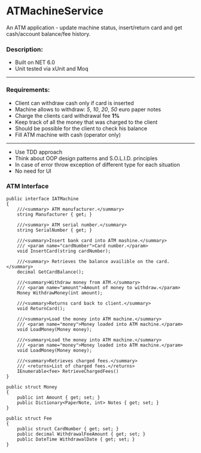 # ATMachineService
An ATM application - update machine status, insert/return card and get cash/account balance/fee history.

### Description:

- Built on NET 6.0
- Unit tested via xUnit and Moq

---

### Requirements:

- Client can withdraw cash only if card is inserted
- Machine allows to withdraw: *5*, *10*, *20*, *50* euro paper notes
- Charge the clients card withdrawal fee **1%**
- Keep track of all the money that was charged to the client
- Should be possible for the client to check his balance
- Fill ATM machine with cash (operator only)

---
- Use TDD approach
- Think about OOP design patterns and S.O.L.I.D. principles
- In case of error throw exception of different type for each situation
- No need for UI

### ATM Interface

``` 
public interface IATMachine
{
    ///<summary> ATM manufacturer.</summary>
    string Manufacturer { get; }

    ///<summary> ATM serial number.</summary>
    string SerialNumber { get; }

    ///<summary>Insert bank card into ATM mashine.</summary>
    /// <param name="cardNumber">Card number.</param>
    void InsertCard(string cardNumber);

    ///<summary> Retrieves the balance availible on the card.</summary>
    decimal GetCardBalance(); 

    ///<summary>Withdraw money from ATM.</summary>
    /// <param name="amount">Amount of money to withdraw.</param>
    Money WithdrawMoney(int amount);

    ///<summary>Returns card back to client.</summary>
    void ReturnCard();

    ///<summary>Load the money into ATM machine.</summary>
    /// <param name="money">Money loaded into ATM machine.</param>
    void LoadMoney(Money money);

    ///<summary>Load the money into ATM machine.</summary>
    /// <param name="money">Money loaded into ATM machine.</param>
    void LoadMoney(Money money);

    ///<summary>Retrieves charged fees.</summary>
    /// <returns>List of charged fees.</returns>
    IEnumerable<fee> RetrieveChargedFees()
}

public struct Money
{
    public int Amount { get; set; }
    public Dictionary<PaperNote, int> Notes { get; set; }
}

public struct Fee
{
    public struct CardNumber { get; set; }
    public decimal WithdrawalFeeAmount { get; set; }
    public DateTime WithdrawalDate { get; set; }
}
```
